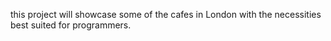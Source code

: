 this project will showcase some of the cafes in London with the necessities best suited for programmers.